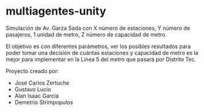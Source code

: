 # multiagentes-unity

Simulación de Av. Garza Sada con X número de estaciones, Y número de pasajeros, 1 unidad de metro, Z número de capacidad de metro. 

El objetivo es con diferentes parámetros, ver los posibles resultados para poder tomar una decisión de cuántas estaciones y capacidad de metro es la mejor para implementar en la Línea 5 del metro que pasará por Distrito Tec. 

Proyecto creado por: 
- José Carlos Zertuche
- Gustavo Lucio
- Alan Isaac García
- Demetrio Strimpopulos
